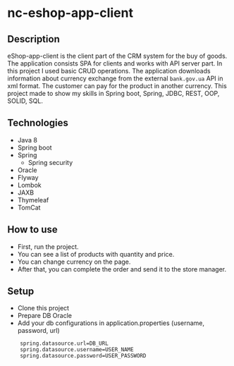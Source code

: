 # nc-eshop-app-client

## Description
eShop-app-client is the client part of the CRM system for the buy of goods. 
The application consists SPA for clients and works with API server part. 
In this project I used basic CRUD operations. 
The application downloads information about currency exchange from the external `bank.gov.ua` API in xml format.
The customer can pay for the product in another currency. 
This project made to show my skills in Spring boot, Spring, JDBC, REST, OOP, SOLID, SQL. 

## Technologies
- Java 8
- Spring boot
- Spring
    - Spring security
- Oracle
- Flyway
- Lombok
- JAXB
- Thymeleaf
- TomCat

## How to use
- First, run the project. 
- You can see a list of products with quantity and price.
- You can change currency on the page.
- After that, you can complete the order and send it to the store manager.

## Setup
- Clone this project
- Prepare DB Oracle 
- Add your db configurations in application.properties (username, password, url)
````-
    spring.datasource.url=DB_URL
    spring.datasource.username=USER_NAME
    spring.datasource.password=USER_PASSWORD
````